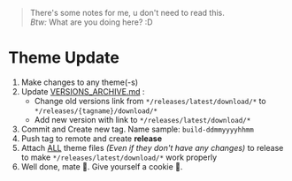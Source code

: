 > There's some notes for me, u don't need to read this.  
> *Btw:* What are you doing here? :D

# Theme Update

1. Make changes to any theme(-s)
2. Update [VERSIONS_ARCHIVE.md](../VERSIONS_ARCHIVE.md) :
   - Change old versions link from `*/releases/latest/download/*` to `*/releases/{tagname}/download/*`
   - Add new version with link to `*/releases/latest/download/*`
3. Commit and Create new tag. Name sample: `build-ddmmyyyyhhmm`
4. Push tag to remote and create **release**
5. Attach <ins>ALL</ins> theme files *(Even if they don't have any changes)* to release to make `*/releases/latest/download/*` work properly
6. Well done, mate 👏. Give yourself a cookie 🍪.